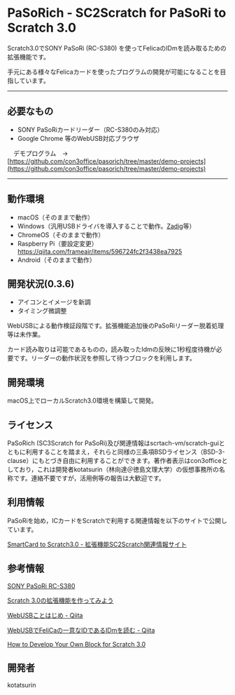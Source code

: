 # PaSoRich - SC2Scratch for PaSoRi to Scratch 3.0
Scratch3.0でSONY PaSoRi (RC-S380) を使ってFelicaのIDmを読み取るための拡張機能です。

手元にある様々なFelicaカードを使ったプログラムの開発が可能になることを目指しています。

---

## 必要なもの
- SONY PaSoRiカードリーダー（RC-S380のみ対応）
- Google Chrome 等のWebUSB対応ブラウザ

　デモプログラム　→　[https://github.com/con3office/pasorich/tree/master/demo-projects](https://github.com/con3office/pasorich/tree/master/demo-projects)

---

## 動作環境
- macOS（そのままで動作）
- Windows（汎用USBドライバを導入することで動作。[Zadig](https://zadig.akeo.ie)等）
- ChromeOS（そのままで動作）
- Raspberry Pi（要設定変更） https://qiita.com/frameair/items/596724fc2f3438ea7925
- Android（そのままで動作）

## 開発状況(0.3.6)
- アイコンとイメージを新調
- タイミング微調整

WebUSBによる動作検証段階です。拡張機能追加後のPaSoRiリーダー脱着処理等は未作業。

カード読み取りは可能であるものの，読み取ったIdmの反映に1秒程度待機が必要です。リーダーの動作状況を参照して待つブロックを利用します。

## 開発環境
macOS上でローカルScratch3.0環境を構築して開発。

## ライセンス
PaSoRich (SC3Scratch for PaSoRi)及び関連情報はscrtach-vm/scratch-guiとともに利用することを踏まえ，それらと同様の三条項BSDライセンス（BSD-3-clause）にもとづき自由に利用することができます。著作者表示はcon3officeとしており，これは開発者kotatsurin（林向達＠徳島文理大学）の仮想事務所の名称です。連絡不要ですが，活用例等の報告は大歓迎です。

## 利用情報
PaSoRiを始め，ICカードをScratchで利用する関連情報を以下のサイトで公開しています。

[SmartCard to Scratch3.0 - 拡張機能SC2Scratch関連情報サイト](https://con3.com/sc2scratch/)

## 参考情報

[SONY PaSoRi RC-S380](https://www.sony.co.jp/Products/felica/consumer/products/RC-S380.html)

[Scratch 3.0の拡張機能を作ってみよう](https://ja.scratch-wiki.info/wiki/Scratch_3.0の拡張機能を作ってみよう)

[WebUSBことはじめ - Qiita](https://qiita.com/Aruneko/items/aebb75feca5bed12fe32)

[WebUSBでFeliCaの一意なIDであるIDmを読む - Qiita](https://qiita.com/saturday06/items/333fcdf5b3b8030c9b05)

[How to Develop Your Own Block for Scratch 3.0](https://medium.com/@hiroyuki.osaki/how-to-develop-your-own-block-for-scratch-3-0-1b5892026421)

## 開発者
kotatsurin
